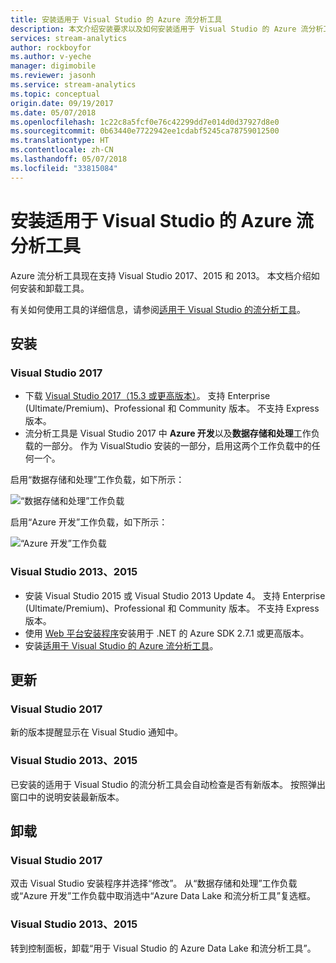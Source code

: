 ```yaml
---
title: 安装适用于 Visual Studio 的 Azure 流分析工具
description: 本文介绍安装要求以及如何安装适用于 Visual Studio 的 Azure 流分析工具。
services: stream-analytics
author: rockboyfor
ms.author: v-yeche
manager: digimobile
ms.reviewer: jasonh
ms.service: stream-analytics
ms.topic: conceptual
origin.date: 09/19/2017
ms.date: 05/07/2018
ms.openlocfilehash: 1c22c8a5fcf0e76c42299dd7e014d0d37927d8e0
ms.sourcegitcommit: 0b63440e7722942ee1cdabf5245ca78759012500
ms.translationtype: HT
ms.contentlocale: zh-CN
ms.lasthandoff: 05/07/2018
ms.locfileid: "33815084"
---
```

# <a name="install-azure-stream-analytics-tools-for-visual-studio"></a>安装适用于 Visual Studio 的 Azure 流分析工具
Azure 流分析工具现在支持 Visual Studio 2017、2015 和 2013。 本文档介绍如何安装和卸载工具。

有关如何使用工具的详细信息，请参阅[适用于 Visual Studio 的流分析工具](/stream-analytics/stream-analytics-tools-for-visual-studio)。

## <a name="install"></a>安装
### <a name="visual-studio-2017"></a>Visual Studio 2017
* 下载 [Visual Studio 2017（15.3 或更高版本）](https://www.visualstudio.com/)。 支持 Enterprise (Ultimate/Premium)、Professional 和 Community 版本。 不支持 Express 版本。 
* 流分析工具是 Visual Studio 2017 中 **Azure 开发**以及**数据存储和处理**工作负载的一部分。 作为 VisualStudio 安装的一部分，启用这两个工作负载中的任何一个。

启用“数据存储和处理”工作负载，如下所示：

![“数据存储和处理”工作负载](./media/stream-analytics-tools-for-vs/stream-analytics-tools-for-vs-2017-install-01.png)

启用“Azure 开发”工作负载，如下所示：

![“Azure 开发”工作负载](./media/stream-analytics-tools-for-vs/stream-analytics-tools-for-vs-2017-install-02.png)

### <a name="visual-studio-2013-2015"></a>Visual Studio 2013、2015
* 安装 Visual Studio 2015 或 Visual Studio 2013 Update 4。 支持 Enterprise (Ultimate/Premium)、Professional 和 Community 版本。 不支持 Express 版本。 
* 使用 [Web 平台安装程序](http://www.microsoft.com/web/downloads/platform.aspx)安装用于 .NET 的 Azure SDK 2.7.1 或更高版本。
* 安装[适用于 Visual Studio 的 Azure 流分析工具](http://aka.ms/asatoolsvs)。

## <a name="update"></a>更新

### <a name="visual-studio-2017"></a>Visual Studio 2017
新的版本提醒显示在 Visual Studio 通知中。 

### <a name="visual-studio-2013-2015"></a>Visual Studio 2013、2015
已安装的适用于 Visual Studio 的流分析工具会自动检查是否有新版本。 按照弹出窗口中的说明安装最新版本。 

## <a name="uninstall"></a>卸载

### <a name="visual-studio-2017"></a>Visual Studio 2017
双击 Visual Studio 安装程序并选择“修改”。 从“数据存储和处理”工作负载或“Azure 开发”工作负载中取消选中“Azure Data Lake 和流分析工具”复选框。

### <a name="visual-studio-2013-2015"></a>Visual Studio 2013、2015
转到控制面板，卸载“用于 Visual Studio 的 Azure Data Lake 和流分析工具”。

<!--Update_Description: update meta properties, wording update -->